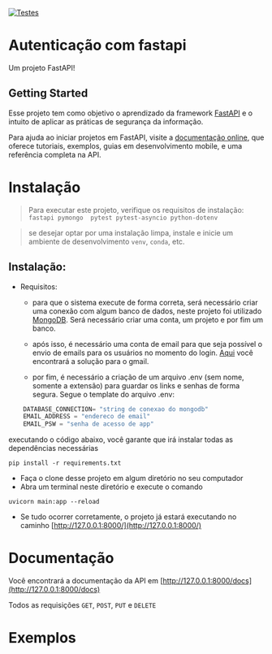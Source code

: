 [![Testes](https://github.com/Pedrozle/autentica-o-com-fastapi/actions/workflows/tests.yml/badge.svg?branch=main&event=push)](https://github.com/Pedrozle/autentica-o-com-fastapi/actions/workflows/tests.yml)

# Autenticação com fastapi

Um projeto FastAPI!

## Getting Started

Esse projeto tem como objetivo o aprendizado da framework [FastAPI](https://github.com/tiangolo/fastapi) e o intuito de aplicar as práticas de segurança da informação.

Para ajuda ao iniciar projetos em FastAPI, visite a
[documentação online](https://fastapi.tiangolo.com/), que oferece tutoriais, exemplos, guias em desenvolvimento mobile, e uma referência completa na API.

# Instalação

> Para executar este projeto, verifique os requisitos de instalação: `fastapi pymongo  pytest pytest-asyncio python-dotenv`

> se desejar optar por uma instalação limpa, instale e inicie um ambiente de desenvolvimento `venv`, `conda`, etc.

## Instalação:

-   Requisitos:
    - para que o sistema execute  de forma correta, será necessário criar uma conexão com algum banco de dados, neste projeto foi
utilizado [MongoDB](https://www.mongodb.com/). Será necessário criar uma conta, um projeto e por fim um banco.

    - após isso, é necessário uma conta de email para que seja possível o envio de emails para os usuários no momento do login. [Aqui](https://www.google.com.br/search?q=como+permitir+o+email+para+um+app&sxsrf=AJOqlzVRuN03MfK4U2PKrD_DOGJCQk-wmw%3A1677635427181&source=hp&ei=Y6_-Y_nQCLjK1sQPnMOSqAs&iflsig=AK50M_UAAAAAY_69cztIB-wuqJKYwPgV8QvkaWhDsoWY&ved=0ahUKEwi5jsr9zrn9AhU4pZUCHZyhBLUQ4dUDCAg&uact=5&oq=como+permitir+o+email+para+um+app&gs_lcp=Cgdnd3Mtd2l6EAMyBwghEKABEAoyBwghEKABEAoyBwghEKABEAoyCAghEBYQHhAdMggIIRAWEB4QHTIICCEQFhAeEB0yCAghEBYQHhAdMggIIRAWEB4QHToECCMQJzoECAAQQzoFCC4QgAQ6CwgAEIAEELEDEIMBOhEILhCABBCxAxCDARDHARDRAzoKCC4QxwEQ0QMQQzoICAAQsQMQgwE6CAguEIAEEMkDOggIABCABBCxAzoFCAAQgAQ6BwgAEIAEEAo6BwgAEA0QgAQ6BggAEBYQHjoICAAQFhAeEAo6BQghEKABOgoIIRAWEB4QDxAdOgQIIRAVUABYhVpg6lpoBHAAeACAAesBiAH9LpIBBjAuMzQuMpgBAKABAQ&sclient=gws-wiz) você encontrará a solução para o gmail.

    - por fim, é necessário a criação de um arquivo .env (sem nome, somente a extensão) para guardar os links e senhas de forma segura. Segue o template do arquivo .env:
```js
    DATABASE_CONNECTION= "string de conexao do mongodb"
    EMAIL_ADDRESS = "endereco de email"
    EMAIL_PSW = "senha de acesso de app"
``` 

executando o código abaixo, você garante que irá instalar todas as dependências necessárias

```
pip install -r requirements.txt
```

-   Faça o clone desse projeto em algum diretório no seu computador
-   Abra um terminal neste diretório e execute o comando

```
uvicorn main:app --reload
```

-   Se tudo ocorrer corretamente, o projeto já estará executando no caminho [http://127.0.0.1:8000/](http://127.0.0.1:8000/)

# Documentação

Você encontrará a documentação da API em [http://127.0.0.1:8000/docs](http://127.0.0.1:8000/docs)

Todos as requisições `GET`, `POST`, `PUT` e `DELETE`

# Exemplos
